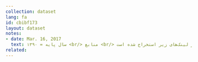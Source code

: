```yaml
---
collection: dataset
lang: fa
id: cbibf173
layout: dataset
notes: 
- date: Mar. 16, 2017
  text: سال پایه = ۱۳۹۰ <br/> منابع <br/> داده‌های مربوط به سال ۱۳۹۳ تا ۱۳۹۱ به ترتیب از لینک‌های زیر استخراج شده است.<br/> <a href='http&#58;//www.cbi.ir/page/13363.aspx'> ۱۳۹۳ </a> <br/> <a href='http&#58;//www.cbi.ir/page/12082.aspx'> ۱۳۹۲ </a> <br/> <a href='http&#58;//www.cbi.ir/page/10978.aspx'> ۱۳۹۱ </a> <br/> <a href='http&#58;//www.cbi.ir/page/10057.aspx'> ۱۳۹۰ </a>
related:
---
```


